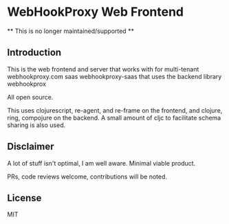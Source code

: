 # WebHookProxy Web Frontend

** This is no longer maintained/supported **

## Introduction

This is the web frontend and server that works with for multi-tenant webhookproxy.com saas webhookproxy-saas
that uses the backend library webhookprox

All open source.

This uses clojurescript, re-agent, and re-frame on the frontend, and clojure, ring, compojure 
on the backend. A small amount of cljc to facilitate schema sharing is also used.

## Disclaimer

A lot of stuff isn't optimal, I am well aware. Minimal viable product. 

PRs, code reviews welcome, contributions will be noted.

## License

MIT


